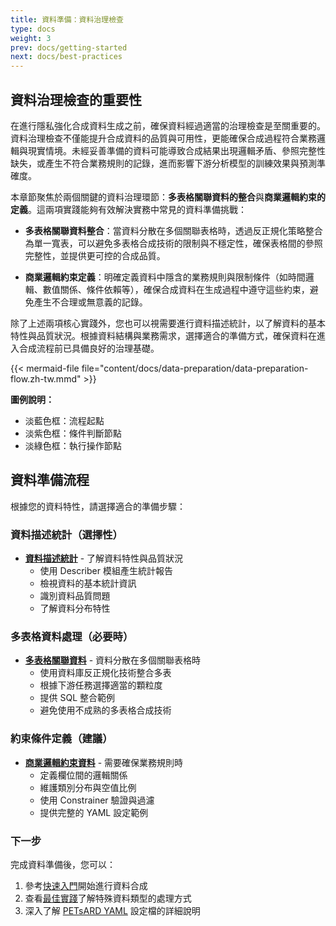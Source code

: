 ```yaml
---
title: 資料準備：資料治理檢查
type: docs
weight: 3
prev: docs/getting-started
next: docs/best-practices
---
```


## 資料治理檢查的重要性

在進行隱私強化合成資料生成之前，確保資料經過適當的治理檢查是至關重要的。資料治理檢查不僅能提升合成資料的品質與可用性，更能確保合成過程符合業務邏輯與現實情境。未經妥善準備的資料可能導致合成結果出現邏輯矛盾、參照完整性缺失，或產生不符合業務規則的記錄，進而影響下游分析模型的訓練效果與預測準確度。

本章節聚焦於兩個關鍵的資料治理環節：**多表格關聯資料的整合**與**商業邏輯約束的定義**。這兩項實踐能夠有效解決實務中常見的資料準備挑戰：

- **多表格關聯資料整合**：當資料分散在多個關聯表格時，透過反正規化策略整合為單一寬表，可以避免多表格合成技術的限制與不穩定性，確保表格間的參照完整性，並提供更可控的合成品質。

- **商業邏輯約束定義**：明確定義資料中隱含的業務規則與限制條件（如時間邏輯、數值關係、條件依賴等），確保合成資料在生成過程中遵守這些約束，避免產生不合理或無意義的記錄。

除了上述兩項核心實踐外，您也可以視需要進行資料描述統計，以了解資料的基本特性與品質狀況。根據資料結構與業務需求，選擇適合的準備方式，確保資料在進入合成流程前已具備良好的治理基礎。

{{< mermaid-file file="content/docs/data-preparation/data-preparation-flow.zh-tw.mmd" >}}

**圖例說明：**

- 淡藍色框：流程起點
- 淡紫色框：條件判斷節點
- 淡綠色框：執行操作節點

## 資料準備流程

根據您的資料特性，請選擇適合的準備步驟：

### 資料描述統計（選擇性）

- **[資料描述統計](data-describing)** - 了解資料特性與品質狀況
  - 使用 Describer 模組產生統計報告
  - 檢視資料的基本統計資訊
  - 識別資料品質問題
  - 了解資料分布特性

### 多表格資料處理（必要時）

- **[多表格關聯資料](multi-table-relationships)** - 資料分散在多個關聯表格時
  - 使用資料庫反正規化技術整合多表
  - 根據下游任務選擇適當的顆粒度
  - 提供 SQL 整合範例
  - 避免使用不成熟的多表格合成技術

### 約束條件定義（建議）

- **[商業邏輯約束資料](business-logic-constraints)** - 需要確保業務規則時
  - 定義欄位間的邏輯關係
  - 維護類別分布與空值比例
  - 使用 Constrainer 驗證與過濾
  - 提供完整的 YAML 設定範例

### 下一步

完成資料準備後，您可以：

1. 參考[快速入門](../getting-started)開始進行資料合成
2. 查看[最佳實踐](../best-practices)了解特殊資料類型的處理方式
3. 深入了解 [PETsARD YAML](../petsard-yaml) 設定檔的詳細說明